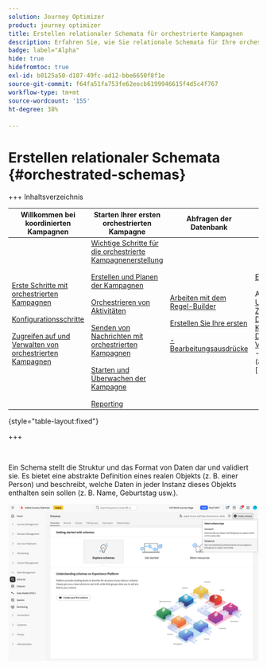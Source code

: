 ```yaml
---
solution: Journey Optimizer
product: journey optimizer
title: Erstellen relationaler Schemata für orchestrierte Kampagnen
description: Erfahren Sie, wie Sie relationale Schemata für Ihre orchestrierten Kampagnen erstellen und verwalten
badge: label="Alpha"
hide: true
hidefromtoc: true
exl-id: b0125a50-d187-49fc-ad12-bbe6650f8f1e
source-git-commit: f64fa51fa753fe62eecb6199946615f4d5c4f767
workflow-type: tm+mt
source-wordcount: '155'
ht-degree: 38%

---
```


# Erstellen relationaler Schemata {#orchestrated-schemas}

+++ Inhaltsverzeichnis

| Willkommen bei koordinierten Kampagnen | Starten Ihrer ersten orchestrierten Kampagne | Abfragen der Datenbank | Aktivitäten für orchestrierte Kampagnen |
|---|---|---|---|
| [Erste Schritte mit orchestrierten Kampagnen](gs-orchestrated-campaigns.md)<br/><br/>[Konfigurationsschritte](configuration-steps.md)<br/><br/>[Zugreifen auf und Verwalten von orchestrierten Kampagnen](access-manage-orchestrated-campaigns.md) | [Wichtige Schritte für die orchestrierte Kampagnenerstellung](gs-campaign-creation.md)<br/><br/>[Erstellen und Planen der Kampagnen](create-orchestrated-campaign.md)<br/><br/>[Orchestrieren von Aktivitäten](orchestrate-activities.md)<br/><br/>[ Senden von Nachrichten mit orchestrierten Kampagnen](send-messages.md)<br/><br/>[Starten und Überwachen der Kampagne](start-monitor-campaigns.md)<br/><br/>[Reporting](reporting-campaigns.md) | [Arbeiten mit dem Regel-Builder](orchestrated-rule-builder.md)<br/><br/>[Erstellen Sie Ihre ersten ](build-query.md)<br/><br/>[-Bearbeitungsausdrücke](edit-expressions.md) | [Erste Schritte mit Aktivitäten](activities/about-activities.md)<br/><br/>Aktivitäten:<br/>[Und-Verknüpfung](activities/and-join.md) - [Zielgruppe aufbauen](activities/build-audience.md) - [Dimensionsänderung](activities/change-dimension.md) - [Kombinieren](activities/combine.md) - [Deduplizierung](activities/enrichment.md) - [Verzweigung](activities/fork.md) - [Abstimmung](activities/reconciliation.md) - [Aufspaltung](activities/split.md)[ ](activities/wait.md) Warten](activities/deduplication.md) [ |

{style="table-layout:fixed"}

+++

<br/>

Ein Schema stellt die Struktur und das Format von Daten dar und validiert sie. Es bietet eine abstrakte Definition eines realen Objekts (z. B. einer Person) und beschreibt, welche Daten in jeder Instanz dieses Objekts enthalten sein sollen (z. B. Name, Geburtstag usw.).

![Schaltfläche „Schema erstellen“ mit ausgewählter Option „Relational“](assets/create-relational-schema.png)
